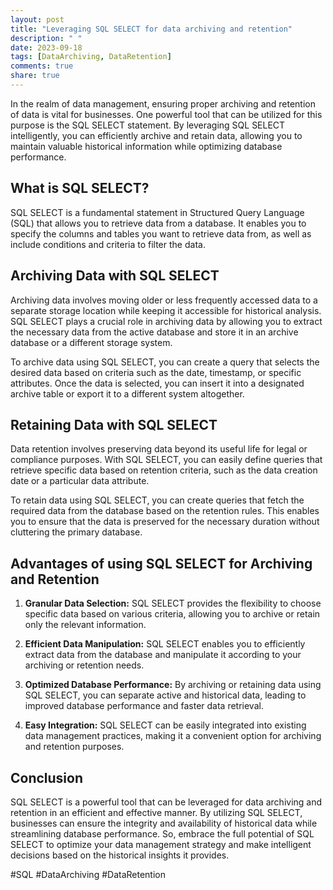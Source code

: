 ```yaml
---
layout: post
title: "Leveraging SQL SELECT for data archiving and retention"
description: " "
date: 2023-09-18
tags: [DataArchiving, DataRetention]
comments: true
share: true
---
```


In the realm of data management, ensuring proper archiving and retention of data is vital for businesses. One powerful tool that can be utilized for this purpose is the SQL SELECT statement. By leveraging SQL SELECT intelligently, you can efficiently archive and retain data, allowing you to maintain valuable historical information while optimizing database performance.

## What is SQL SELECT?

SQL SELECT is a fundamental statement in Structured Query Language (SQL) that allows you to retrieve data from a database. It enables you to specify the columns and tables you want to retrieve data from, as well as include conditions and criteria to filter the data.

## Archiving Data with SQL SELECT

Archiving data involves moving older or less frequently accessed data to a separate storage location while keeping it accessible for historical analysis. SQL SELECT plays a crucial role in archiving data by allowing you to extract the necessary data from the active database and store it in an archive database or a different storage system.

To archive data using SQL SELECT, you can create a query that selects the desired data based on criteria such as the date, timestamp, or specific attributes. Once the data is selected, you can insert it into a designated archive table or export it to a different system altogether.

## Retaining Data with SQL SELECT

Data retention involves preserving data beyond its useful life for legal or compliance purposes. With SQL SELECT, you can easily define queries that retrieve specific data based on retention criteria, such as the data creation date or a particular data attribute.

To retain data using SQL SELECT, you can create queries that fetch the required data from the database based on the retention rules. This enables you to ensure that the data is preserved for the necessary duration without cluttering the primary database.

## Advantages of using SQL SELECT for Archiving and Retention

1. **Granular Data Selection:** SQL SELECT provides the flexibility to choose specific data based on various criteria, allowing you to archive or retain only the relevant information.

2. **Efficient Data Manipulation:** SQL SELECT enables you to efficiently extract data from the database and manipulate it according to your archiving or retention needs.

3. **Optimized Database Performance:** By archiving or retaining data using SQL SELECT, you can separate active and historical data, leading to improved database performance and faster data retrieval.

4. **Easy Integration:** SQL SELECT can be easily integrated into existing data management practices, making it a convenient option for archiving and retention purposes.

## Conclusion

SQL SELECT is a powerful tool that can be leveraged for data archiving and retention in an efficient and effective manner. By utilizing SQL SELECT, businesses can ensure the integrity and availability of historical data while streamlining database performance. So, embrace the full potential of SQL SELECT to optimize your data management strategy and make intelligent decisions based on the historical insights it provides.

\#SQL #DataArchiving #DataRetention